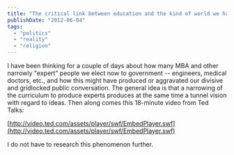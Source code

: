 ```yaml
---
title: "The critical link between education and the kind of world we have"
publishDate: "2012-06-04"
tags: 
  - "politics"
  - "reality"
  - "religion"
---
```


I have been thinking for a couple of days about how many MBA and other narrowly "expert" people we elect now to government -- engineers, medical doctors, etc., and how this might have produced or aggravated our divisive and gridlocked public conversation. The general idea is that a narrowing of the curriculum to produce experts produces at the same time a tunnel vision with regard to ideas. Then along comes this 18-minute video from Ted Talks:

[http://video.ted.com/assets/player/swf/EmbedPlayer.swf](http://video.ted.com/assets/player/swf/EmbedPlayer.swf)

I do not have to research this phenomenon further.
